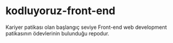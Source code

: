 # kodluyoruz-front-end
Kariyer patikası olan başlangıç seviye Front-end web development patikasının ödevlerinin bulunduğu repodur.
